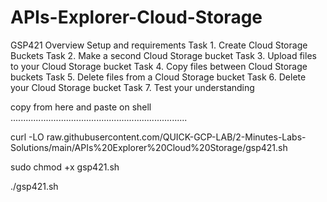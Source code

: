 # APIs-Explorer-Cloud-Storage
GSP421 Overview Setup and requirements Task 1. Create Cloud Storage Buckets Task 2. Make a second Cloud Storage bucket Task 3. Upload files to your Cloud Storage bucket Task 4. Copy files between Cloud Storage buckets Task 5. Delete files from a Cloud Storage bucket Task 6. Delete your Cloud Storage bucket Task 7. Test your understanding

copy from here and paste on shell
......................................................................

curl -LO raw.githubusercontent.com/QUICK-GCP-LAB/2-Minutes-Labs-Solutions/main/APIs%20Explorer%20Cloud%20Storage/gsp421.sh

sudo chmod +x gsp421.sh

./gsp421.sh
